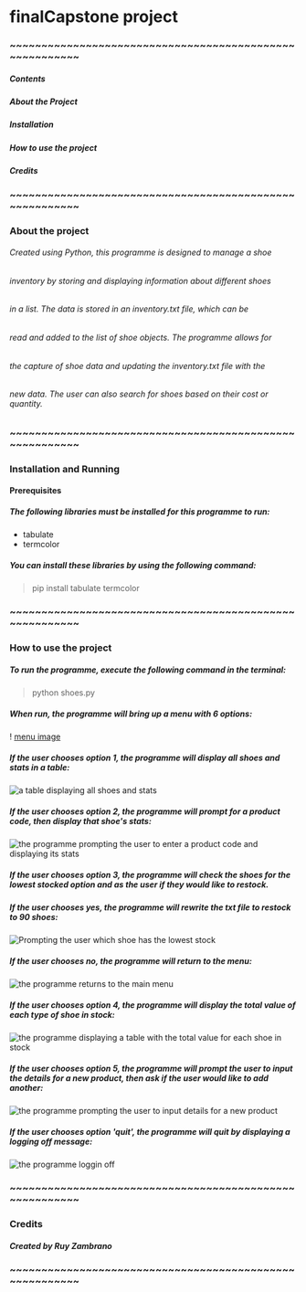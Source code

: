 # finalCapstone project

### ~~~~~~~~~~~~~~~~~~~~~~~~~~~~~~~~~~~~~~~~~~~~~~~~~~~~~~~~

##### Contents
##### About the Project
##### Installation
##### How to use the project
##### Credits

### ~~~~~~~~~~~~~~~~~~~~~~~~~~~~~~~~~~~~~~~~~~~~~~~~~~~~~~~~

### About the project

###### Created using Python, this programme is designed to manage a shoe 
###### inventory by storing and displaying information about different shoes 
###### in a list. The data is stored in an inventory.txt file, which can be 
###### read and added to the list of shoe objects. The programme allows for 
###### the capture of shoe data and updating the inventory.txt file with the 
###### new data. The user can also search for shoes based on their cost or quantity.

### ~~~~~~~~~~~~~~~~~~~~~~~~~~~~~~~~~~~~~~~~~~~~~~~~~~~~~~~~

### Installation and Running

#### Prerequisites
##### The following libraries must be installed for this programme to run:

* tabulate
* termcolor

##### You can install these libraries by using the following command:
> pip install tabulate termcolor

### ~~~~~~~~~~~~~~~~~~~~~~~~~~~~~~~~~~~~~~~~~~~~~~~~~~~~~~~~

### How to use the project

##### To run the programme, execute the following command in the terminal:
> python shoes.py

##### When run, the programme will bring up a menu with 6 options:
! [menu image](https://user-images.githubusercontent.com/111122180/217758757-77a87243-607c-4fad-baa7-07cc22fb2b2b.png)

##### If the user chooses option 1, the programme will display all shoes and stats in a table:
![a table displaying all shoes and stats](https://user-images.githubusercontent.com/111122180/217758722-70c5b849-224f-4573-9d36-a72ef7164714.png)

##### If the user chooses option 2, the programme will prompt for a product code, then display that shoe's stats:
![the programme prompting the user to enter a product code and displaying its stats](https://user-images.githubusercontent.com/111122180/217758729-9b3aecdf-b236-4713-845e-6be4d3da446f.png)

##### If the user chooses option 3, the programme will check the shoes for the lowest stocked option and as the user if they would like to restock.
##### If the user chooses yes, the programme will rewrite the txt file to restock to 90 shoes:
![Prompting the user which shoe has the lowest stock](https://user-images.githubusercontent.com/111122180/217758734-8f496d16-6e38-4f63-81d0-bd6cb85f7483.png)

##### If the user chooses no, the programme will return to the menu:
![the programme returns to the main menu](https://user-images.githubusercontent.com/111122180/217758732-bb14541d-fcb4-4310-8b43-f833eb465bf5.png)

##### If the user chooses option 4, the programme will display the total value of each type of shoe in stock:
![the programme displaying a table with the total value for each shoe in stock](https://user-images.githubusercontent.com/111122180/217758737-81ecce6f-a720-4cdf-bf44-a05f34d4f7e7.png)

##### If the user chooses option 5, the programme will prompt the user to input the details for a new product, then ask if the user would like to add another:
![the programme prompting the user to input details for a new product](https://user-images.githubusercontent.com/111122180/217758750-c38dfa30-bef8-40c9-a36d-8a5d388e12fc.png)

##### If the user chooses option 'quit', the programme will quit by displaying a logging off message:
![the programme loggin off](https://user-images.githubusercontent.com/111122180/217758752-fff4bf9d-335e-4dd5-8bb6-683cf1ae32b7.png)


### ~~~~~~~~~~~~~~~~~~~~~~~~~~~~~~~~~~~~~~~~~~~~~~~~~~~~~~~~

### Credits

##### Created by __Ruy Zambrano__

### ~~~~~~~~~~~~~~~~~~~~~~~~~~~~~~~~~~~~~~~~~~~~~~~~~~~~~~~~
